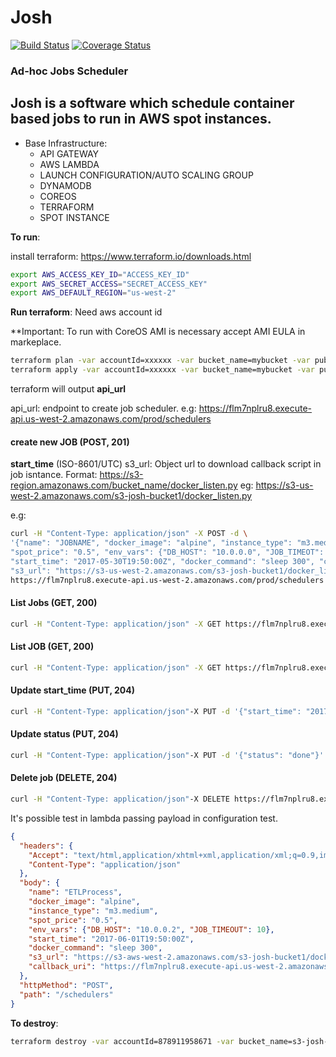 # Josh
[![Build Status](https://travis-ci.org/andrleite/josh.svg?branch=master)](https://travis-ci.org/andrleite/josh)
[![Coverage Status](https://coveralls.io/repos/github/andrleite/josh/badge.svg?branch=master)](https://coveralls.io/github/andrleite/josh?branch=master)

### Ad-hoc Jobs Scheduler
Josh is a software which schedule container based jobs to run in AWS spot instances.
---
* Base Infrastructure:
    * API GATEWAY
    * AWS LAMBDA
    * LAUNCH CONFIGURATION/AUTO SCALING GROUP
    * DYNAMODB
    * COREOS
    * TERRAFORM
    * SPOT INSTANCE
    
**To run**:

install terraform:
https://www.terraform.io/downloads.html

```bash
export AWS_ACCESS_KEY_ID="ACCESS_KEY_ID"
export AWS_SECRET_ACCESS="SECRET_ACCESS_KEY"
export AWS_DEFAULT_REGION="us-west-2"
```

**Run terraform**:
Need aws account id

**Important: To run with CoreOS AMI is necessary accept AMI EULA in markeplace.

```bash
terraform plan -var accountId=xxxxxx -var bucket_name=mybucket -var public_key_file=keypair.pub
terraform apply -var accountId=xxxxxx -var bucket_name=mybucket -var public_key_file=keypair.pub
```
terraform will output **api_url**

api_url: endpoint to create job scheduler. 
e.g: https://flm7nplru8.execute-api.us-west-2.amazonaws.com/prod/schedulers

#### create new JOB (POST, 201)

**start_time** (ISO-8601/UTC)
s3_url: Object url to download callback script in job isntance. Format: https://s3-region.amazonaws.com/bucket_name/docker_listen.py
eg: https://s3-us-west-2.amazonaws.com/s3-josh-bucket1/docker_listen.py

e.g: 
```bash
curl -H "Content-Type: application/json" -X POST -d \
'{"name": "JOBNAME", "docker_image": "alpine", "instance_type": "m3.medium", \
"spot_price": "0.5", "env_vars": {"DB_HOST": "10.0.0.0", "JOB_TIMEOT": "10"}, \
"start_time": "2017-05-30T19:50:00Z", "docker_command": "sleep 300", "callback_url": \ "https://flm7nplru8.execute-api.us-west-2.amazonaws.com/prod/schedulers", \
"s3_url": "https://s3-us-west-2.amazonaws.com/s3-josh-bucket1/docker_listen.py"}'
https://flm7nplru8.execute-api.us-west-2.amazonaws.com/prod/schedulers
```
#### List Jobs (GET, 200)
```bash
curl -H "Content-Type: application/json" -X GET https://flm7nplru8.execute-api.us-west-2.amazonaws.com/prod/schedulers
```

#### List JOB (GET, 200)
```bash
curl -H "Content-Type: application/json" -X GET https://flm7nplru8.execute-api.us-west-2.amazonaws.com/prod/schedulers/99eda6ba-441f-11e7-a73a-b8e85638171c
```
#### Update start_time (PUT, 204)
```bash
curl -H "Content-Type: application/json"-X PUT -d '{"start_time": "2017-05-30T20:50:00Z"}' https://flm7nplru8.execute-api.us-west-2.amazonaws.com/prod/schedulers/99eda6ba-441f-11e7-a73a-b8e85638171c
```
#### Update status (PUT, 204)
```bash
curl -H "Content-Type: application/json"-X PUT -d '{"status": "done"}' https://flm7nplru8.execute-api.us-west-2.amazonaws.com/prod/schedulers/99eda6ba-441f-11e7-a73a-b8e85638171c
```
#### Delete job (DELETE, 204)
```bash
curl -H "Content-Type: application/json"-X DELETE https://flm7nplru8.execute-api.us-west-2.amazonaws.com/prod/schedulers/99eda6ba-441f-11e7-a73a-b8e85638171c
```

It's possible test in lambda passing payload in configuration test.
```json
{
  "headers": {
    "Accept": "text/html,application/xhtml+xml,application/xml;q=0.9,image/webp,*/*;q=0.8",
    "Content-Type": "application/json"
  },
  "body": {
    "name": "ETLProcess",
    "docker_image": "alpine",
    "instance_type": "m3.medium",
    "spot_price": "0.5",
    "env_vars": {"DB_HOST": "10.0.0.2", "JOB_TIMEOUT": 10},
    "start_time": "2017-06-01T19:50:00Z",
    "docker_command": "sleep 300",
    "s3_url": "https://s3-aws-west-2.amazonaws.com/s3-josh-bucket1/docker_listen.py",
    "callback_uri": "https://flm7nplru8.execute-api.us-west-2.amazonaws.com/prod/schedulers"
  },
  "httpMethod": "POST",
  "path": "/schedulers"
}
```

**To destroy**:
```bash
terraform destroy -var accountId=878911958671 -var bucket_name=s3-josh-bucket1 -var public_key_file=keypair.pub
```